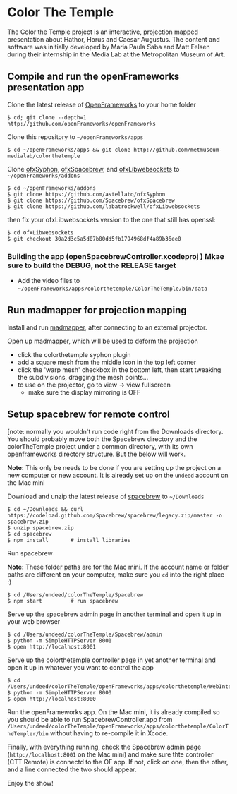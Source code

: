 Color The Temple
================

The Color the Temple project is an interactive, projection mapped presentation about Hathor, Horus and Caesar Augustus. The content and software was initially developed by Maria Paula Saba and Matt Felsen during their internship in the Media Lab at the Metropolitan Museum of Art.


## Compile and run the openFrameworks presentation app

Clone the latest release of [OpenFrameworks](http://openframeworks.cc) to your home folder

    $ cd; git clone --depth=1 http://github.com/openFrameworks/openFrameworks

Clone this repository to `~/openFrameworks/apps`

    $ cd ~/openFrameworks/apps && git clone http://github.com/metmuseum-medialab/colorthetemple


Clone [ofxSyphon](https://github.com/astellato/ofxSyphon), [ofxSpacebrew](https://github.com/Spacebrew/ofxSpacebrew), and [ofxLibwebsockets](https://github.com/labatrockwell/ofxLibwebsockets) to `~/openFrameworks/addons`

    $ cd ~/openFrameworks/addons
    $ git clone https://github.com/astellato/ofxSyphon
    $ git clone https://github.com/Spacebrew/ofxSpacebrew
    $ git clone https://github.com/labatrockwell/ofxLibwebsockets
    
then fix your ofxLibwebsockets version to the one that still has openssl:

    $ cd ofxLibwebsockets
    $ git checkout 30a2d3c5a5d07b80dd5fb1794968df4a89b36ee0

### Building the app (openSpacebrewController.xcodeproj ) Mkae sure to build the DEBUG, not the RELEASE target


* Add the video files to `~/openFrameworks/apps/colorthetemple/ColorTheTemple/bin/data`

## Run madmapper for projection mapping

Install and run [madmapper](http://madmapper.com), after connecting to an external projector.

Open up madmapper, which will be used to deform the projection

* click the colorthetemple syphon plugin
* add a square mesh from the middle icon in the top left corner
* click the 'warp mesh' checkbox in the bottom left, then start tweaking the subdivisions, dragging the mesh points...
* to use on the projector, go to view -> view fullscreen
  * make sure the display mirroring is OFF


## Setup spacebrew for remote control
[note: normally you wouldn't run code right from the Downloads directory. You should probably move both the Spacebrew directory and the colorTheTemple project under a common directory, with its own openframeworks directory structure. But the below will work.

**Note:** This only be needs to be done if you are setting up the project on a new computer or new account. It is already set up on the `undeed` account on the Mac mini

Download and unzip the latest release of [spacebrew](http://spacebrew.cc) to `~/Downloads`

    $ cd ~/Downloads && curl https://codeload.github.com/Spacebrew/spacebrew/legacy.zip/master -o spacebrew.zip
    $ unzip spacebrew.zip
    $ cd spacebrew
    $ npm install       # install libraries

Run spacebrew

**Note:** These folder paths are for the Mac mini. If the account name or folder paths are different on your computer, make sure you `cd` into the right place :)

    $ cd /Users/undeed/colorTheTemple/Spacebrew
    $ npm start         # run spacebrew

Serve up the spacebrew admin page in another terminal and open it up in your web browser

    $ cd /Users/undeed/colorTheTemple/Spacebrew/admin
    $ python -m SimpleHTTPServer 8001
    $ open http://localhost:8001

Serve up the colorthetemple controller page in yet another terminal and open it up in whatever you want to control the app

    $ cd /Users/undeed/colorTheTemple/openFrameworks/apps/colorthetemple/WebInterfaces/colorthetemple
    $ python -m SimpleHTTPServer 8000
    $ open http://localhost:8000

Run the openFrameworks app. On the Mac mini, it is already compiled so you should be able to run SpacebrewController.app from `/Users/undeed/colorTheTemple/openFrameworks/apps/colorthetemple/ColorTheTempler/bin` without having to re-compile it in Xcode.

Finally, with everything running, check the Spacebrew admin page (`http://localhost:8001` on the Mac mini) and make sure thte controller (CTT Remote) is connectd to the OF app. If not, click on one, then the other, and a line connected the two should appear.

Enjoy the show!
